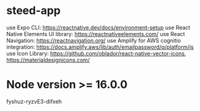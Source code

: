 # steed-app

use Expo CLI: https://reactnative.dev/docs/environment-setup
use React Native Elements UI library: https://reactnativeelements.com/
use React Navigation: https://reactnavigation.org/
use Amplify for AWS cognitio integration: https://docs.amplify.aws/lib/auth/emailpassword/q/platform/js
use Icon Library: https://github.com/oblador/react-native-vector-icons, https://materialdesignicons.com/

# Node version >= 16.0.0
fyshuz-ryzvE3-difxeh